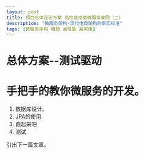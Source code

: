 ```yaml
---
layout: post
title: 项目总体设计方案 高性能电商微服务案例（二）
description: "微服务架构-现代电商架构的事实标准"
tags: [微服务架构 电商 高性能 高可用] 
---
```


# 总体方案--测试驱动

 

# 手把手的教你微服务的开发。
   1. 数据库设计。
   2. JPA的使用
   3. 跑起来吧
   4. 测试
   
引出下一篇文章。
       
    
